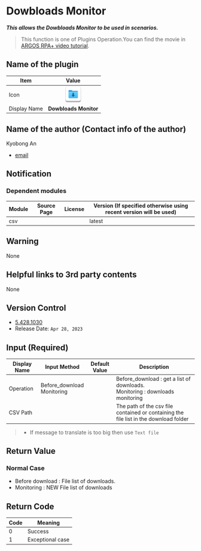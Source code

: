 # Dowbloads Monitor

***This allows the Dowbloads Monitor to be used in scenarios.***

> This function is one of Plugins Operation.You can find the movie in [ARGOS RPA+ video tutorial](https://www.argos-labs.com/video-tutorial/).

## Name of the plugin
Item | Value
---|:---:
Icon | ![Dowbloads Monitor](icon.png) 
Display Name | **Dowbloads Monitor**

## Name of the author (Contact info of the author)

Kyobong An
* [email](mailto:akb0930@argos-labs.com)

[comment]: <> (* [github]&#40;https://github.com/Jerry-Chae&#41;)

## Notification

### Dependent modules
Module | Source Page | License | Version (If specified otherwise using recent version will be used)
---|---|---|---
csv |  |  | latest

## Warning 
None

## Helpful links to 3rd party contents
None

## Version Control 
* [5.428.1030](setup.yaml)
* Release Date: `Apr 28, 2023`

## Input (Required)
Display Name | Input Method                   | Default Value | Description
---|--------------------------------|---|---
Operation | Before_download</br>Monitoring | | Before_download : get a list of downloads.</br>Monitoring : downloads monitoring
CSV Path |                                | | The path of the csv file contained or containing the file list in the download folder

> * If message to translate is too big then use `Text file`

## Return Value

### Normal Case
* Before download : File list of downloads.
* Monitoring : NEW File list of downloads


## Return Code
Code | Meaning
---|---
0 | Success
1 | Exceptional case
